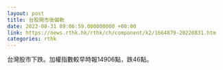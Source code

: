 ```yaml
---
layout: post
title: 台股開市後偏軟
date: 2022-08-31 09:06:59.000000000 +08:00
link: https://news.rthk.hk/rthk/ch/component/k2/1664879-20220831.htm
categories: rthk
---
```


台灣股市下跌。加權指數較早時報14906點，跌46點。

